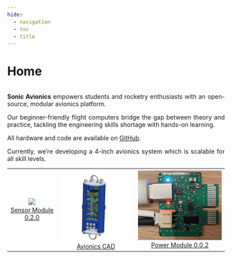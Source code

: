 ```yaml
---
hide:
  - navigation
  - toc
  - title
---
```

# Home

<div style="display: flex; align-items: center; gap: 20px;">

<!-- Text Content -->
<div style="flex: 1; text-align: justify;"><p>
  <b>Sonic Avionics</b> empowers students and rocketry enthusiasts with an open-source, modular avionics platform.
</p>
<p>
  Our beginner-friendly flight computers bridge the gap between theory and practice, tackling the engineering skills shortage with hands-on learning.
</p>
<p>
  All hardware and code are available on <a href="https://github.com/sonicavionics/4in-avionics">GitHub</a>.</p>
<p>
  Currently, we’re developing a 4-inch avionics system which is scalable for all skill levels.</p>
</div>

<!-- Model Viewer -->
<!-- <model-viewer 
  src="model/backplate.glb" 
  alt="3D model of a board"
  auto-rotate 
  camera-controls 
  poster="model/poster.webp" 
  touch-action="pan-y"
  style="width: 30%; height: 300px;">
</model-viewer> -->

</div>

<!-- <script type="module" src="https://ajax.googleapis.com/ajax/libs/model-viewer/4.0.0/model-viewer.min.js"></script> -->

<!-- <figure markdown="span">

  ![alt text](img/IMG_0629.jpg){ width="300" }
  <figcaption>Zeul</figcaption>

</figure> -->

<div style="text-align: center;">

<style>
/* Disable background highlight on hover */
table tr:hover, table td:hover {
  background-color: transparent !important;
}

/* Prevent text selection when hovering */
table, table * {
  user-select: none;
}
</style>
<table style="margin: 0 auto;">
  <tr>
      <td align="center" style="vertical-align: middle;">
      <img src="https://raw.githubusercontent.com/sonicavionics/4in-sensors/refs/heads/main/images/board.front.png" width="300" /><br>
      <a href="/avionics/PCB-Modules/sensors/">Sensor Module 0.2.0</a>
    </td>
      <td align="center" style="vertical-align: middle;">
      <img src="https://raw.githubusercontent.com/sonicavionics/4in-avionics/refs/heads/main/exports/images/avionics_rack.PNG" width="250" /><br>
      <a href="avionics/cad/">Avionics CAD</a>
    </td>
      <td align="center" style="vertical-align: middle;">
      <img src="/avionics/archive/old/PCB-Modules/power/0.0.2/thumbnail.jpg" width="300" /><br>
      <a href="/avionics/archive/old/PCB-Modules/power/0.0.2/">Power Module 0.0.2</a>
    </td>
</table>
</div>

